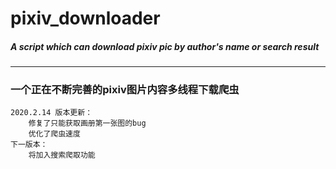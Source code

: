 # pixiv_downloader
##### A script which can download pixiv pic by author's name or search result
---
### 一个正在不断完善的pixiv图片内容多线程下载爬虫

    2020.2.14 版本更新：
        修复了只能获取画册第一张图的bug
        优化了爬虫速度
    下一版本：
        将加入搜索爬取功能